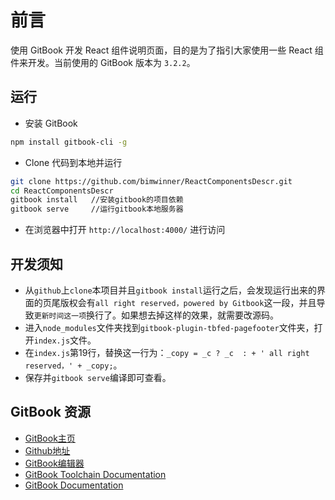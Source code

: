 # 前言
使用 GitBook 开发 React 组件说明页面，目的是为了指引大家使用一些 React 组件来开发。当前使用的 GitBook 版本为 `3.2.2`。

## 运行
* 安装 GitBook
```bash
npm install gitbook-cli -g
```
* Clone 代码到本地并运行
```bash
git clone https://github.com/bimwinner/ReactComponentsDescr.git
cd ReactComponentsDescr
gitbook install   //安装gitbook的项目依赖
gitbook serve     //运行gitbook本地服务器
```
* 在浏览器中打开 `http://localhost:4000/` 进行访问

## 开发须知
* 从`github`上`clone`本项目并且`gitbook install`运行之后，会发现运行出来的界面的页尾版权会有`all right reserved，powered by Gitbook`这一段，并且导致`更新时间这一项`换行了。如果想去掉这样的效果，就需要改源码。
* 进入`node_modules`文件夹找到`gitbook-plugin-tbfed-pagefooter`文件夹，打开`index.js`文件。
* 在`index.js`第19行，替换这一行为：`_copy = _c ? _c  : + ' all right reserved，' + _copy;`。
* 保存并`gitbook serve`编译即可查看。

## GitBook 资源

* [GitBook主页](https://www.gitbook.com/)
* [Github地址](https://github.com/GitbookIO/)
* [GitBook编辑器](https://www.gitbook.com/editor/osx)
* [GitBook Toolchain Documentation](http://toolchain.gitbook.com/)
* [GitBook Documentation](http://help.gitbook.com/)
